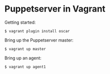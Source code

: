 # Puppetserver in Vagrant

Getting started:

```
$ vagrant plugin install oscar
```

Bring up the Puppetserver master:

```
$ vagrant up master
```

Bring up an agent:

```
$ vagrant up agent1
```
